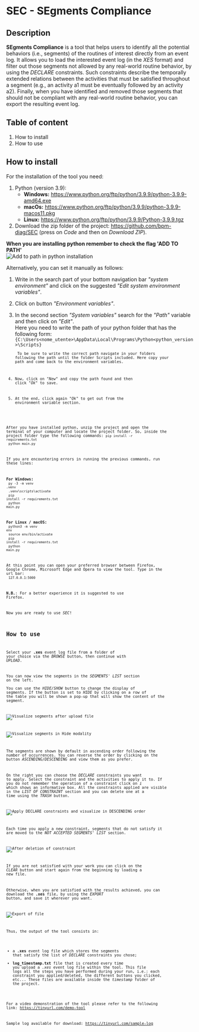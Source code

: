 # SEC - SEgments Compliance

 ## Description
**SEgments Compliance** is a tool that helps users to identify all the potential behaviors (i.e., segments) of the routines of interest directly from an event log. 
It allows you to load the interested event log (in the *XES* format) and filter out those segments not allowed by any real-world routine behavior, by using the *DECLARE* constraints. Such constraints describe the temporally extended relations between the activities that must be satisfied throughout a segment (e.g., an activity a1 must be eventually followed by an activity a2). 
Finally, when you have identified and removed those segments that should not be compliant with any real-world routine behavior, you can export the resulting event log.

 ## Table of content
1. How to install
2. How to use

## How to install
For the installation of the tool you need:
1. Python (version 3.9): 
    - **Windows:** https://www.python.org/ftp/python/3.9.9/python-3.9.9-amd64.exe
    - **macOs:** https://www.python.org/ftp/python/3.9.9/python-3.9.9-macos11.pkg
    - **Linux:** https://www.python.org/ftp/python/3.9.9/Python-3.9.9.tgz
2. Download the zip folder of the project: https://github.com/bpm-diag/SEC (press on *Code* and then on *Download ZIP*).<br>

**When you are installing python remember to check the flag 'ADD TO PATH'** <br>
![Add to path in python installation](/images/path.png?raw=true)
<br>

Alternatively, you can set it manually as follows:
1. Write in the search part of your bottom navigation bar *"system environment"* and click on the suggested *"Edit system environment variables"*.
2. Click on button *"Environment variables"*.
3. In the second section *"System variables"* search for the *"Path"* variable and then click on *"Edit"*.<br>
Here you need to write the path of your python folder that has the following form: 
<code>    {C:\Users\<nome\_utente>\AppData\Local\Programs\Python\<python\_version>\Scripts}<code> <br>
To be sure to write the correct path navigate in your folders following the path until the folder Scripts included. Here copy your path and come back to the environment variables.

4. Now, click on *"New"* and copy the path found and then click *"Ok"* to save.
5. At the end, click again *"Ok"* to get out from the environment variable section.


After you have installed python, unzip the project and open the terminal of your computer and locate the project folder. So, inside the project folder type the following commands:
<code>pip install -r requirements.txt</code><br>
<code>python main.py</code><br>

If you are encountering errors in running the previous commands, run these lines:<br>

**For Windows:**<br>
<code>py -3 -m venv .venv</code><br>
<code>.venv\scripts\activate</code><br>
<code>pip install -r requirements.txt</code><br>
<code>python main.py</code><br>

**For Linux / macOS:**<br>
<code>python3 -m venv env</code><br>
<code>source env/bin/activate</code><br>
<code>pip install -r requirements.txt</code><br>
<code>python main.py</code><br>

At this point you can open your preferred browser between Firefox, Google Chrome, Microsoft Edge and Opera to view the tool.
Type in the url bar:<br>
<code>127.0.0.1:5000</code><br>

**N.B.**: For a better experience it is suggested to use Firefox.

Now you are ready to use *SEC*!

## How to use
Select your **.xes** event log file from a folder of your choice via the *BROWSE* button, then continue with *UPLOAD*.

You can now view the segments in the *SEGMENTS' LIST* section on the left.  
You can use the *HIDE/SHOW* button to change the display of segments. If the button is set to *HIDE* by clicking on a row 
of the table you will be shown a pop-up that will show the content of the segment.

![Visualize segments after upload file](/images/img1.JPG?raw=true)

![Visualize segments in Hide modality](images/img2.JPG?raw=true)

The segments are shown by default in ascending order following the number of occurrences. You can reverse the order by clicking on the button *ASCENDING/DESCENDING* and view them as you prefer.

On the right you can choose the *DECLARE* constraints you want to apply. 
Select the constraint and the activities to apply it to. If you do not remember the operation of a constraint click on 
*i* which shows an informative box.
All the constraints applied are visible in the *LIST OF CONSTRAINT* section and you can delete one at a time using 
the *TRASH* button.

![Apply DECLARE constraints and visualize in DESCENDING order](images/img3.JPG)

Each time you apply a new constraint, segments that do not satisfy it are moved to the *NOT ACCEPTED SEGMENTS' LIST* section. 
 
![After deletion of constraint](images/img4.JPG) 

If you are not satisfied with your work you can click on the *CLEAR* button and start again from the beginning by loading a new file.  
  
Otherwise, when you are satisfied with the results achieved, you can download the **.xes** file, by using the *EXPORT* button, 
and save it wherever you want.

![Export of file](images/img5.JPG) 

Thus, the output of the tool consists in:
- a **.xes** event log file which stores the segments that satisfy the list of *DECLARE* constraints you chose;
- **log_timestamp.txt** file that is created every time you upload a *.xes* event log file within the tool. This file logs all the steps you have performed during your run, i.e.: each constraint you applied/deleted, the different buttons you clicked, etc...
These files are available inside the *timestamp* folder of the project.

For a video demonstration of the tool please refer to the following link: https://tinyurl.com/demo-tool

Sample log available for download: https://tinyurl.com/sample-log
